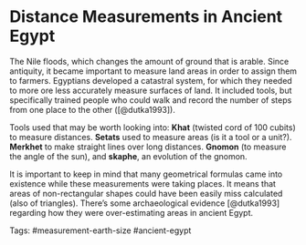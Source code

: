# Distance Measurements in Ancient Egypt
The Nile floods, which changes the amount of ground that is arable. Since antiquity, it became important to measure land areas in order to assign them to farmers. Egyptians developed a catastral system, for which they needed to more ore less accurately measure surfaces of land. It included tools, but specifically trained people who could walk and record the number of steps from one place to the other ([@dutka1993]). 

Tools used that may be worth looking into: **Khat** (twisted cord of 100 cubits) to measure distances. **Setats** used to measure areas (is it a tool or a unit?). **Merkhet** to make straight lines over long distances. **Gnomon** (to measure the angle of the sun), and **skaphe**, an evolution of the gnomon. 

It is important to keep in mind that many geometrical formulas came into existence while these measurements were taking places. It means that areas of non-rectangular shapes could have been easily miss calculated (also of triangles). There’s some archaeological evidence [@dutka1993] regarding how they were over-estimating areas in ancient Egypt. 

Tags: #measurement-earth-size #ancient-egypt 